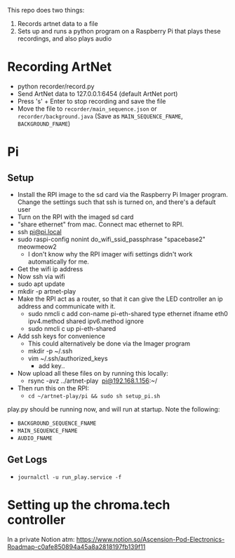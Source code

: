 This repo does two things:

1. Records artnet data to a file
2. Sets up and runs a python program on a Raspberry Pi that plays these recordings, and also plays audio

# Recording ArtNet

- python recorder/record.py
- Send ArtNet data to 127.0.0.1:6454 (default ArtNet port)
- Press 's' + Enter to stop recording and save the file
- Move the file to `recorder/main_sequence.json` or `recorder/background.java` (Save as `MAIN_SEQUENCE_FNAME`, `BACKGROUND_FNAME`)

# Pi

## Setup

- Install the RPI image to the sd card via the Raspberry Pi Imager program. Change the settings such that ssh is turned on, and there's a default user
- Turn on the RPI with the imaged sd card
- "share ethernet" from mac. Connect mac ethernet to RPI.
- ssh pi@pi.local
- sudo raspi-config nonint do_wifi_ssid_passphrase "spacebase2" meowmeow2
  - I don't know why the RPI imager wifi settings didn't work automatically for me.
- Get the wifi ip address
- Now ssh via wifi
- sudo apt update
- mkdir -p artnet-play
- Make the RPI act as a router, so that it can give the LED controller an ip address and communicate with it.
  - sudo nmcli c add con-name pi-eth-shared type ethernet ifname eth0 ipv4.method shared ipv6.method ignore
  - sudo nmcli c up pi-eth-shared
- Add ssh keys for convenience
  - This could alternatively be done via the Imager program
  - mkdir -p ~/.ssh
  - vim ~/.ssh/authorized_keys
    - add key..
- Now upload all these files on by running this locally:
  - rsync -avz ../artnet-play  pi@192.168.1.156:~/
- Then run this on the RPI:
  - `cd ~/artnet-play/pi && sudo sh setup_pi.sh`

play.py should be running now, and will run at startup. Note the following:

- `BACKGROUND_SEQUENCE_FNAME`
- `MAIN_SEQUENCE_FNAME`
- `AUDIO_FNAME`

## Get Logs

- `journalctl -u run_play.service -f`

# Setting up the chroma.tech controller

In a private Notion atm: https://www.notion.so/Ascension-Pod-Electronics-Roadmap-c0afe850894a45a8a2818197fb139f11
